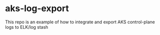 # aks-log-export
This repo is an example of how to integrate and export AKS control-plane logs to ELK/log stash
